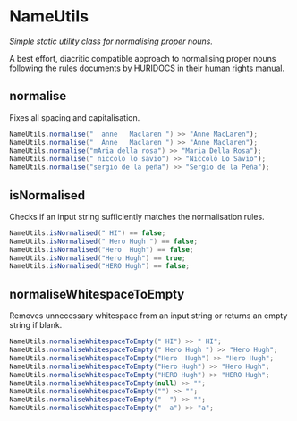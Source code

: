 # NameUtils
_Simple static utility class for normalising proper nouns._

A best effort, diacritic compatible approach to normalising proper nouns
following the rules documents by HURIDOCS in their [human rights manual](https://www.huridocs.org/resource/how-to-record-names-of-persons/).

## normalise
Fixes all spacing and capitalisation.
```java
NameUtils.normalise("  anne   Maclaren ") >> "Anne MacLaren");
NameUtils.normalise("  Anne   Maclaren ") >> "Anne Maclaren");
NameUtils.normalise("mAria della rosa") >> "Maria Della Rosa");
NameUtils.normalise(" niccolò lo savio") >> "Niccolò Lo Savio");
NameUtils.normalise("sergio de la peña") >> "Sergio de la Peña"); 
```

## isNormalised
Checks if an input string sufficiently matches the normalisation rules.
```java
NameUtils.isNormalised(" HI") == false;
NameUtils.isNormalised(" Hero Hugh ") == false;
NameUtils.isNormalised("Hero  Hugh") == false;
NameUtils.isNormalised("Hero Hugh") == true;
NameUtils.isNormalised("HERO Hugh") == false;
``` 

## normaliseWhitespaceToEmpty
Removes unnecessary whitespace from an input string or returns an empty string if blank.
```java
NameUtils.normaliseWhitespaceToEmpty(" HI") >> " HI";
NameUtils.normaliseWhitespaceToEmpty(" Hero Hugh ") >> "Hero Hugh";
NameUtils.normaliseWhitespaceToEmpty("Hero  Hugh") >> "Hero Hugh";
NameUtils.normaliseWhitespaceToEmpty("Hero Hugh") >> "Hero Hugh";
NameUtils.normaliseWhitespaceToEmpty("HERO Hugh") >> "HERO Hugh";
NameUtils.normaliseWhitespaceToEmpty(null) >> "";
NameUtils.normaliseWhitespaceToEmpty("") >> "";
NameUtils.normaliseWhitespaceToEmpty("  ") >> "";
NameUtils.normaliseWhitespaceToEmpty("  a") >> "a";
``` 